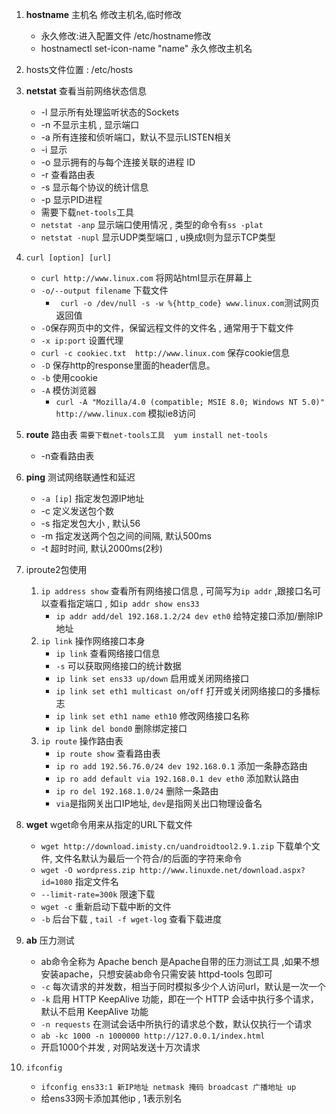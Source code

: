 1. **hostname**  主机名  			修改主机名,临时修改
    - 永久修改:进入配置文件 /etc/hostname修改
    - hostnamectl set-icon-name "name"  永久修改主机名

2. hosts文件位置 :  /etc/hosts
	
3. **netstat**		查看当前网络状态信息
    - -l 显示所有处理监听状态的Sockets
    - -n 不显示主机 , 显示端口
    - -a 所有连接和侦听端口，默认不显示LISTEN相关
    - -i 显示
    - -o 显示拥有的与每个连接关联的进程 ID
    - -r 查看路由表
    - -s 显示每个协议的统计信息
    - -p 显示PID进程
    - 需要下载`net-tools`工具
    - `netstat -anp` 显示端口使用情况 , 类型的命令有`ss -plat`
    - `netstat -nupl` 显示UDP类型端口 , u换成t则为显示TCP类型
		
5. `curl [option] [url]`
	- `curl http://www.linux.com` 将网站html显示在屏幕上 
	- `-o/--output filename` 下载文件
		- ` curl -o /dev/null -s -w %{http_code} www.linux.com`测试网页返回值
	- `-O`保存网页中的文件，保留远程文件的文件名 , 通常用于下载文件
	- `-x ip:port` 设置代理
	- `curl -c cookiec.txt  http://www.linux.com` 保存cookie信息
	- `-D` 保存http的response里面的header信息。
	- `-b` 使用cookie
	- `-A` 模仿浏览器
		- `curl -A "Mozilla/4.0 (compatible; MSIE 8.0; Windows NT 5.0)" http://www.linux.com` 模拟ie8访问

6. **route** 路由表  `需要下载net-tools工具  yum install net-tools`
	 - -n查看路由表

7. **ping** 测试网络联通性和延迟
	- `-a [ip]` 指定发包源IP地址
	- -c  定义发送包个数
	- -s 指定发包大小 , 默认56
	- -m 指定发送两个包之间的间隔, 默认500ms
	- -t 超时时间, 默认2000ms(2秒)

8. iproute2包使用
	1. `ip address show` 查看所有网络接口信息 , 可简写为`ip addr` ,跟接口名可以查看指定端口 , 如`ip addr show ens33`
		- `ip addr add/del 192.168.1.2/24 dev eth0` 给特定接口添加/删除IP地址
	1. `ip link` 操作网络接口本身
		- `ip link` 查看网络接口信息
		- `-s` 可以获取网络接口的统计数据
		- `ip link set ens33 up/down` 启用或关闭网络接口 
		- `ip link set eth1 multicast on/off` 打开或关闭网络接口的多播标志
		- `ip link set eth1 name eth10` 修改网络接口名称
		- `ip link del bond0` 删除绑定接口
	1. `ip route` 操作路由表
		- `ip route show` 查看路由表
		- `ip ro add 192.56.76.0/24 dev 192.168.0.1` 添加一条静态路由
		- `ip ro add default via 192.168.0.1 dev eth0` 添加默认路由
		- `ip ro del 192.168.1.0/24` 删除一条路由
		-  `via`是指网关出口IP地址, `dev`是指网关出口物理设备名

9. **wget** wget命令用来从指定的URL下载文件
	- `wget http://download.imisty.cn/uandroidtool2.9.1.zip` 下载单个文件, 文件名默认为最后一个符合/的后面的字符来命令
	- `wget -O wordpress.zip http://www.linuxde.net/download.aspx?id=1080` 指定文件名
	- `--limit-rate=300k` 限速下载
	- `wget -c` 重新启动下载中断的文件
	- `-b` 后台下载 , `tail -f wget-log` 查看下载进度

10. **ab** 压力测试
	- ab命令全称为 Apache bench 是Apache自带的压力测试工具 ,如果不想安装apache，只想安装ab命令只需安装 httpd-tools 包即可
	- `-c` 每次请求的并发数，相当于同时模拟多少个人访问url，默认是一次一个
	- `-k` 启用 HTTP KeepAlive 功能，即在一个 HTTP 会话中执行多个请求，默认不启用 KeepAlive 功能
	- `-n requests`  在测试会话中所执行的请求总个数，默认仅执行一个请求
	- `ab -kc 1000 -n 1000000 http://127.0.0.1/index.html`
	- 开启1000个并发 , 对网站发送十万次请求

11. `ifconfig`
	-  `ifconfig ens33:1 新IP地址 netmask 掩码 broadcast 广播地址 up`
	- 给ens33网卡添加其他ip , 1表示别名 


